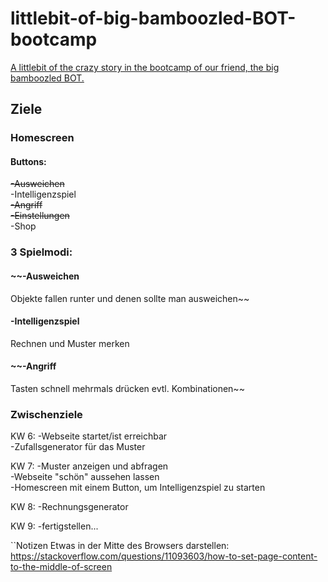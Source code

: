 # littlebit-of-big-bamboozled-BOT-bootcamp
[A littlebit of the crazy story in the bootcamp of our friend, the big bamboozled BOT.](https://gbbasel.github.io/littlebit-of-big-bamboozled-BOT-bootcamp/)

## Ziele
### Homescreen
#### Buttons:  
~~-Ausweichen~~  
-Intelligenzspiel  
~~-Angriff~~  
~~-Einstellungen~~  
-Shop  

### 3 Spielmodi:  
#### ~~-Ausweichen  
  Objekte fallen runter und denen sollte man ausweichen~~  
#### -Intelligenzspiel  
  Rechnen und Muster merken  
#### ~~-Angriff  
  Tasten schnell mehrmals drücken evtl. Kombinationen~~  
  
### Zwischenziele  
KW 6: -Webseite startet/ist erreichbar  
      -Zufallsgenerator für das Muster  
      
KW 7: -Muster anzeigen und abfragen  
      -Webseite "schön" aussehen lassen  
      -Homescreen mit einem Button, um Intelligenzspiel zu starten  
      
KW 8: -Rechnungsgenerator  

KW 9: -fertigstellen...  
  
  
``Notizen
Etwas in der Mitte des Browsers darstellen:
https://stackoverflow.com/questions/11093603/how-to-set-page-content-to-the-middle-of-screen
